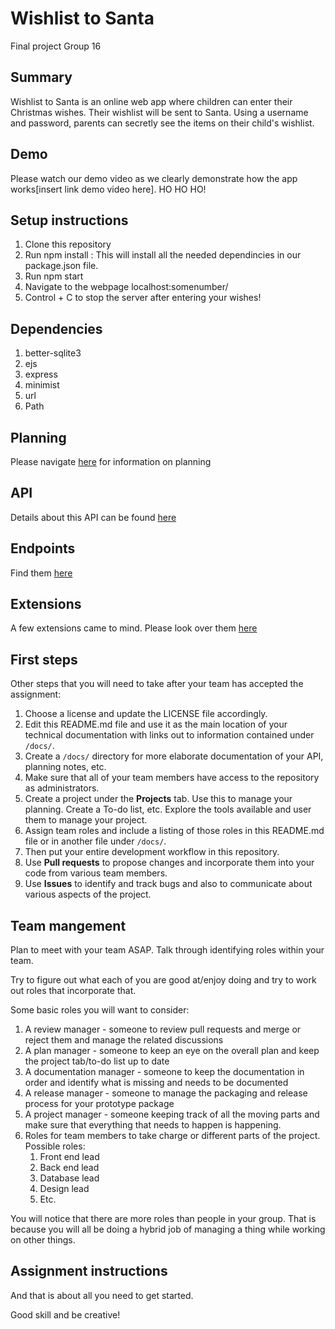 # Wishlist to Santa
Final project Group 16

## Summary

Wishlist to Santa is an online web app where children can enter their Christmas wishes. Their wishlist will be sent to Santa. Using a username and password, parents can secretly see the items on their child's wishlist. 

## Demo 

Please watch our demo video as we clearly demonstrate how the app works[insert link demo video here]. HO HO HO!

## Setup instructions

1. Clone this repository
2. Run npm install : This will install all the needed dependincies in our package.json file.
3. Run npm start
4. Navigate to the webpage localhost:somenumber/
5. Control + C to stop the server after entering your wishes!

## Dependencies

1. better-sqlite3
2. ejs
3. express
4. minimist
5. url
6. Path


## Planning 

Please navigate [here](https://github.com/comp426-2022-fall/a99-Group-16/blob/main/docs/Planning.md) for information on planning

## API

Details about this API can be found [here](https://github.com/comp426-2022-fall/a99-Group-16/blob/main/docs/API.md)

## Endpoints

Find them [here](https://github.com/comp426-2022-fall/a99-Group-16/blob/main/docs/Endpoints.md) 

## Extensions

A few extensions came to mind. Please look over them [here](https://github.com/comp426-2022-fall/a99-Group-16/blob/main/docs/Extensions.md)


## First steps

Other steps that you will need to take after your team has accepted the assignment:

1. Choose a license and update the LICENSE file accordingly. 
2. Edit this README.md file and use it as the main location of your technical documentation with links out to information contained under `/docs/`.
3. Create a `/docs/` directory for more elaborate documentation of your API, planning notes, etc.
4. Make sure that all of your team members have access to the repository as administrators.
5. Create a project under the **Projects** tab. Use this to manage your planning. Create a To-do list, etc. Explore the tools available and user them to manage your project.
7. Assign team roles and include a listing of those roles in this README.md file or in another file under `/docs/`.
8. Then put your entire development workflow in this repository.
9. Use **Pull requests** to propose changes and incorporate them into your code from various team members. 
10. Use **Issues** to identify and track bugs and also to communicate about various aspects of the project.

## Team mangement

Plan to meet with your team ASAP.
Talk through identifying roles within your team.

Try to figure out what each of you are good at/enjoy doing and try to work out roles that incorporate that.

Some basic roles you will want to consider:

1. A review manager - someone to review pull requests and merge or reject them and manage the related discussions
2. A plan manager - someone to keep an eye on the overall plan and keep the project tab/to-do list up to date
3. A documentation manager - someone to keep the documentation in order and identify what is missing and needs to be documented
4. A release manager - someone to manage the packaging and release process for your prototype package
5. A project manager - someone keeping track of all the moving parts and make sure that everything that needs to happen is happening.
5. Roles for team members to take charge or different parts of the project. Possible roles:
    1. Front end lead
    2. Back end lead
    3. Database lead
    4. Design lead
    5. Etc.

You will notice that there are more roles than people in your group.
That is because you will all be doing a hybrid job of managing a thing while working on other things.

## Assignment instructions

And that is about all you need to get started.

Good skill and be creative!
